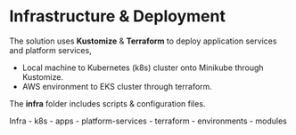# Infrastructure & Deployment
The solution uses **Kustomize** & **Terraform** to deploy application services and platform services,
- Local machine to Kubernetes (k8s) cluster onto Minikube through Kustomize.
- AWS environment to EKS cluster through terraform.

The **infra** folder includes scripts & configuration files.

Infra
    - k8s
        - apps
        - platform-services
    - terraform
        - environments
        - modules

        

   